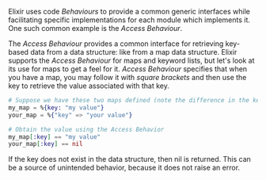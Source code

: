 Elixir uses code _Behaviours_ to provide a common generic interfaces while facilitating specific implementations for each module which implements it. One such common example is the _Access Behaviour_.

The _Access Behaviour_ provides a common interface for retrieving key-based data from a data structure: like from a map data structure. Elixir supports the _Access Behaviour_ for maps and keyword lists, but let's look at its use for maps to get a feel for it. _Access Behaviour_ specifies that when you have a map, you may follow it with _square brackets_ and then use the key to retrieve the value associated with that key.

```elixir
# Suppose we have these two maps defined (note the difference in the key type)
my_map = %{key: "my value"}
your_map = %{"key" => "your value"}

# Obtain the value using the Access Behavior
my_map[:key] == "my value"
your_map[:key] == nil
```

If the key does not exist in the data structure, then nil is returned. This can be a source of unintended behavior, because it does not raise an error.
